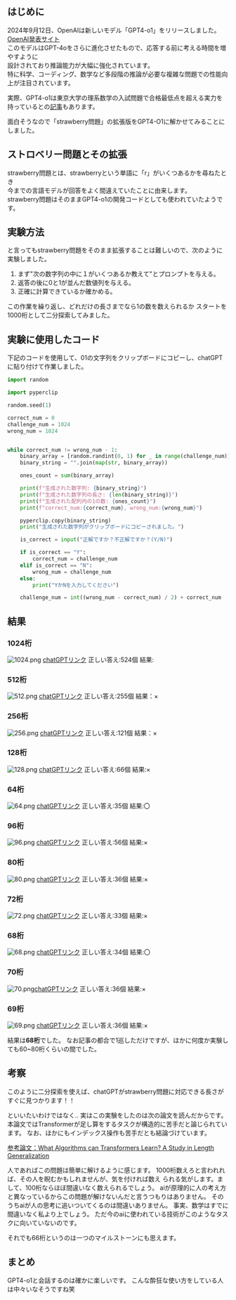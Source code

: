 
## はじめに

2024年9月12日、OpenAIは新しいモデル「GPT4-o1」をリリースしました。  
[OpenAI発表サイト](https://openai.com/index/introducing-openai-o1-preview/)  
このモデルはGPT-4oをさらに進化させたもので、応答する前に考える時間を増やすように  
設計されており推論能力が大幅に強化されています。  
特に科学、コーディング、数学など多段階の推論が必要な複雑な問題での性能向上が注目されています。  
  
実際、GPT4-o1は東京大学の理系数学の入試問題で合格最低点を超える実力を持っているとの[記事](https://metaskilling.blog/chatgpt-o1-toudai-math/)もあります。  
  
面白そうなので「strawberry問題」の拡張版をGPT4-O1に解かせてみることにしました。  

## ストロベリー問題とその拡張

strawberry問題とは、strawberryという単語に「r」がいくつあるかを尋ねたとき  
今までの言語モデルが回答をよく間違えていたことに由来します。  
strawberry問題はそのままGPT4-o1の開発コードとしても使われていたようです。  

## 実験方法

と言ってもstrawberry問題をそのまま拡張することは難しいので、次のように実験しました。

1. まず"次の数字列の中に１がいくつあるか教えて"とプロンプトを与える。
2. 返答の後に0と1が並んだ数値列を与える。
3. 正確に計算できているか確かめる。

この作業を繰り返し、どれだけの長さまでなら1の数を数えられるか
スタートを1000桁として二分探索してみました。

## 実験に使用したコード

下記のコードを使用して、01の文字列をクリップボードにコピーし、chatGPTに貼り付けて作業しました。

```python
import random

import pyperclip

random.seed(1)

correct_num = 0
challenge_num = 1024
wrong_num = 1024


while correct_num != wrong_num - 1:
    binary_array = [random.randint(0, 1) for _ in range(challenge_num)]
    binary_string = "".join(map(str, binary_array))

    ones_count = sum(binary_array)

    print(f"生成された数字列: {binary_string}")
    print(f"生成された数字列の長さ: {len(binary_string)}")
    print(f"生成された配列内の1の数: {ones_count}")
    print(f"correct_num:{correct_num}, wrong_num:{wrong_num}")

    pyperclip.copy(binary_string)
    print("生成された数字列がクリップボードにコピーされました。")

    is_correct = input("正解ですか？不正解ですか？(Y/N)")

    if is_correct == "Y":
        correct_num = challenge_num
    elif is_correct == "N":
        wrong_num = challenge_num
    else:
        print("YかNを入力してください")

    challenge_num = int((wrong_num - correct_num) / 2) + correct_num

```

## 結果

### 1024桁

![1024.png](https://qiita-image-store.s3.ap-northeast-1.amazonaws.com/0/595608/a573fd16-557e-1598-8752-a64cd0cfe400.png)
[chatGPTリンク](https://chatgpt.com/share/670bb2aa-a8ec-8009-9102-5a37bd9406b8)
正しい答え:524個
結果:

### 512桁

![512.png](https://qiita-image-store.s3.ap-northeast-1.amazonaws.com/0/595608/c5208a54-79cb-ec48-3944-95f5c812f2c4.png)
[chatGPTリンク](https://chatgpt.com/share/670bb2c6-caf4-8009-a939-553407e24f68)
正しい答え:255個
結果：×

### 256桁

![256.png](https://qiita-image-store.s3.ap-northeast-1.amazonaws.com/0/595608/06bd2c29-b02b-bb37-d11c-1b33cceb552f.png)
[chatGPTリンク](https://chatgpt.com/share/670bb2dc-3b90-8009-b33e-79cb412ff160)
正しい答え:121個
結果：×

### 128桁

![128.png](https://qiita-image-store.s3.ap-northeast-1.amazonaws.com/0/595608/e005b33b-3a51-6417-a7a0-6abc101b1c05.png)
[chatGPTリンク](https://chatgpt.com/share/670bb30c-0444-8009-88ff-2f9a518dc372)
正しい答え:66個
結果:×

### 64桁

![64.png](https://qiita-image-store.s3.ap-northeast-1.amazonaws.com/0/595608/e13c1157-c78c-299d-84cb-74eb3a5366c2.png)
[chatGPTリンク](https://chatgpt.com/share/670bb318-bd54-8009-8725-33abd3764259)
正しい答え:35個
結果:〇

### 96桁

![96.png](https://qiita-image-store.s3.ap-northeast-1.amazonaws.com/0/595608/da3dacbf-3e67-3e99-53a5-4ab93f4d3a3e.png)
[chatGPTリンク](https://chatgpt.com/share/670bb331-4a78-8009-acca-737397251d64)
正しい答え:56個
結果:×

### 80桁

![80.png](https://qiita-image-store.s3.ap-northeast-1.amazonaws.com/0/595608/7e17c6f1-66cf-6e38-5d54-5baa0e198649.png)
[chatGPTリンク](https://chatgpt.com/share/670bb359-a490-8009-b226-57e9ed141044)
正しい答え:36個
結果:×

### 72桁

![72.png](https://qiita-image-store.s3.ap-northeast-1.amazonaws.com/0/595608/3e36446e-3da2-c743-2864-a195268ccd12.png)
[chatGPTリンク](https://chatgpt.com/share/670bb388-7620-8009-af59-719f8a7d2846)
正しい答え:33個
結果:×

### 68桁

![68.png](https://qiita-image-store.s3.ap-northeast-1.amazonaws.com/0/595608/d0bb71b6-2094-b7a1-7918-e23fc4483609.png)
[chatGPTリンク](https://chatgpt.com/share/67092b04-eae8-8009-92c7-9b03755ad452)
正しい答え:34個
結果:〇


### 70桁

![70.png](https://qiita-image-store.s3.ap-northeast-1.amazonaws.com/0/595608/e16960c0-21db-c133-c5b5-62939a17b089.png)[chatGPTリンク](https://chatgpt.com/share/670bb3d5-6474-8009-a9da-5095606d68f7)
正しい答え:36個
結果:×

### 69桁

![69.png](https://qiita-image-store.s3.ap-northeast-1.amazonaws.com/0/595608/0c0282f7-b36a-d8ba-abd1-29ab660f5b93.png)
[chatGPTリンク](https://chatgpt.com/share/670bb3e6-70d0-8009-971a-63aec443216b)
正しい答え:36個
結果:×

結果は**68桁**でした。
なお記事の都合で1巡しただけですが、ほかに何度か実験しても60~80桁くらいの間でした。

## 考察

このように二分探索を使えば、chatGPTがstrawberry問題に対応できる長さがすぐに見つかります！！


といいたいわけではなく..
実はこの実験をしたのは次の論文を読んだからです。
本論文ではTransformerが足し算をするタスクが構造的に苦手だと論じられています。
なお、ほかにもインデックス操作も苦手だとも結論づけています。

[参考論文：What Algorithms can Transformers Learn? A Study in Length Generalization](https://arxiv.org/abs/2310.16028)

人であればこの問題は簡単に解けるように感じます。
1000桁数えろと言われれば、その人を睨むかもしれませんが、気を付ければ数え
られる気がします。まして、100桁ならほぼ間違いなく数えられるでしょう。
aiが原理的に人の考え方と異なっているからこの問題が解けないんだと言うつもりはありません。
そのうちaiが人の思考に追いついてくるのは間違いありません。
事実、数学はすでに間違いなく私より上でしょう。
ただ今のaiに使われている技術がこのようなタスクに向いていないのです。

それでも66桁というのは一つのマイルストーンにも思えます。

## まとめ

GPT4-o1と会話するのは確かに楽しいです。
こんな酔狂な使い方をしている人は中々いなそうですね笑
